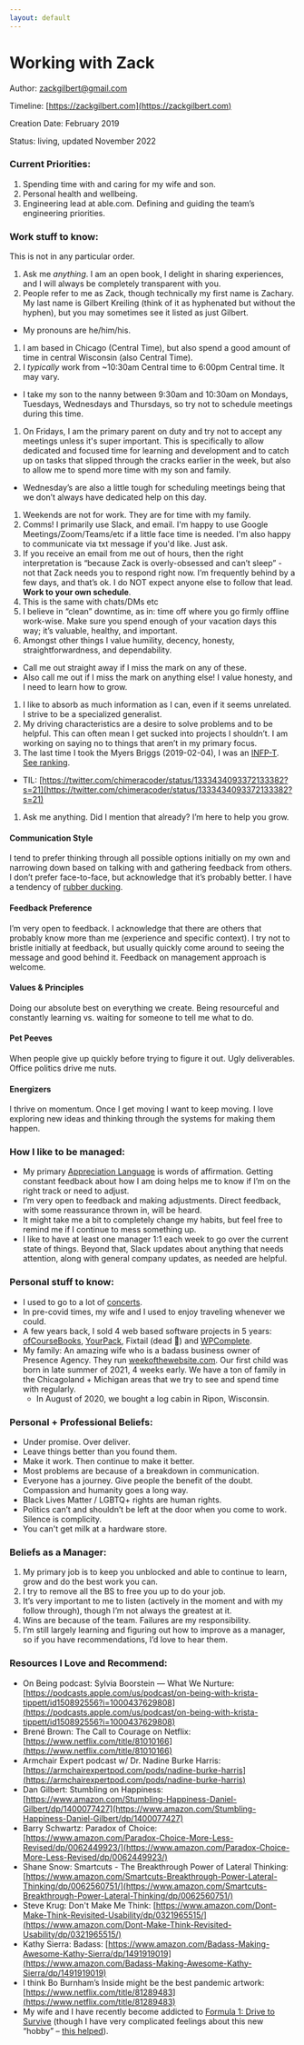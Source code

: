 ```yaml
---
layout: default
---
```


# Working with Zack
Author: [zackgilbert@gmail.com](mailto:zackgilbert@gmail.com)

Timeline: [https://zackgilbert.com](https://zackgilbert.com)

Creation Date: February 2019

Status: living, updated November 2022


### Current Priorities:
1. Spending time with and caring for my wife and son.
1. Personal health and wellbeing.
1. Engineering lead at able.com. Defining and guiding the team’s engineering priorities.

### Work stuff to know:
This is not in any particular order.
1. Ask me _anything_. I am an open book, I delight in sharing experiences, and I will always be completely transparent with you.
1. People refer to me as Zack, though technically my first name is Zachary. My last name is Gilbert Kreiling (think of it as hyphenated but without the hyphen), but you may sometimes see it listed as just Gilbert.
  - My pronouns are he/him/his.
1. I am based in Chicago (Central Time), but also spend a good amount of time in central Wisconsin (also Central Time).
1. I _typically_ work from ~10:30am Central time to 6:00pm Central time. It may vary.
  - I take my son to the nanny between 9:30am and 10:30am on Mondays, Tuesdays, Wednesdays and Thursdays, so try not to schedule meetings during this time.
1. On Fridays, I am the primary parent on duty and try not to accept any meetings unless it's super important. This is specifically to allow dedicated and focused time for learning and development and to catch up on tasks that slipped through the cracks earlier in the week, but also to allow me to spend more time with my son and family.
  - Wednesday’s are also a little tough for scheduling meetings being that we don’t always have dedicated help on this day. 
1. Weekends are not for work. They are for time with my family.
1. Comms! I primarily use Slack, and email. I'm happy to use Google Meetings/Zoom/Teams/etc if a little face time is needed. I'm also happy to communicate via txt message if you'd like. Just ask.
1. If you receive an email from me out of hours, then the right interpretation is “because Zack is overly-obsessed and can’t sleep” - not that Zack needs you to respond right now. I’m frequently behind by a few days, and that’s ok. I do NOT expect anyone else to follow that lead. **Work to your own schedule**.
  1. This is the same with chats/DMs etc
1. I believe in “clean” downtime, as in: time off where you go firmly offline work-wise. Make sure you spend enough of your vacation days this way; it’s valuable, healthy, and important.
1. Amongst other things I value humility, decency, honesty, straightforwardness, and dependability.
  - Call me out straight away if I miss the mark on any of these.
  - Also call me out if I miss the mark on anything else! I value honesty, and I need to learn how to grow.
1. I like to absorb as much information as I can, even if it seems unrelated. I strive to be a specialized generalist.
1. My driving characteristics are a desire to solve problems and to be helpful. This can often mean I get sucked into projects I shouldn’t. I am working on saying no to things that aren’t in my primary focus.
1. The last time I took the Myers Briggs (2019-02-04), I was an [INFP-T](https://www.16personalities.com/infp-personality). [See ranking](https://share.getcloudapp.com/ApuO4gvn).
  - TIL: [https://twitter.com/chimeracoder/status/1333434093372133382?s=21](https://twitter.com/chimeracoder/status/1333434093372133382?s=21)
1. Ask me anything. Did I mention that already? I’m here to help you grow.

#### Communication Style
I tend to prefer thinking through all possible options initially on my own and narrowing down based on talking with and gathering feedback from others. I don’t prefer face-to-face, but acknowledge that it’s probably better. I have a tendency of [rubber ducking](https://www.parkersoftware.com/blog/rubber-ducking-not-just-a-funny-phrase/#:~:text=Rubber%20ducking%20is%20the%20shortened,bathroom%20toy%3A%20a%20rubber%20ducky.&text=In%20the%20story%2C%20a%20programmer,to%20a%20yellow%20plastic%20waterfowl). 

#### Feedback Preference
I’m very open to feedback. I acknowledge that there are others that probably know more than me (experience and specific context). I try not to bristle initially at feedback, but usually quickly come around to seeing the message and good behind it. Feedback on management approach is welcome.

#### Values & Principles
Doing our absolute best on everything we create. Being resourceful and constantly learning vs. waiting for someone to tell me what to do.

#### Pet Peeves
When people give up quickly before trying to figure it out. Ugly deliverables. Office politics drive me nuts.

#### Energizers
I thrive on momentum. Once I get moving I want to keep moving. I love exploring new ideas and thinking through the systems for making them happen.

### How I like to be managed:
* My primary [Appreciation Language](https://www.appreciationatwork.com) is words of affirmation. Getting constant feedback about how I am doing helps me to know if I’m on the right track or need to adjust.
* I’m very open to feedback and making adjustments. Direct feedback, with some reassurance thrown in, will be heard. 
* It might take me a bit to completely change my habits, but feel free to remind me if I continue to mess something up.
* I like to have at least one manager 1:1 each week to go over the current state of things. Beyond that, Slack updates about anything that needs attention, along with general company updates, as needed are helpful.

### Personal stuff to know:
* I used to go to a lot of [concerts](https://concerts.zackgilbert.com).
* In pre-covid times, my wife and I used to enjoy traveling whenever we could.
* A few years back, I sold 4 web based software projects in 5 years: [ofCourseBooks](https://ofcoursebooks.com/), [YourPack](https://yourpack.co/), Fixtail (dead 🥲) and [WPComplete](https://wpcomplete.co).
* My family: An amazing wife who is a badass business owner of Presence Agency. They run [weekofthewebsite.com](https://weekofthewebsite.com). Our first child was born in late summer of 2021, 4 weeks early. We have a ton of family in the Chicagoland + Michigan areas that we try to see and spend time with regularly.
  * In August of 2020, we bought a log cabin in Ripon, Wisconsin.

### Personal + Professional Beliefs:
* Under promise. Over deliver.
* Leave things better than you found them.
* Make it work. Then continue to make it better.
* Most problems are because of a breakdown in communication.
* Everyone has a journey. Give people the benefit of the doubt. Compassion and humanity goes a long way.
* Black Lives Matter / LGBTQ+ rights are human rights.
* Politics can’t and shouldn’t be left at the door when you come to work. Silence is complicity.
* You can't get milk at a hardware store.

### Beliefs as a Manager:
1. My primary job is to keep you unblocked and able to continue to learn, grow and do the best work you can.
1. I try to remove all the BS to free you up to do your job.
1. It’s very important to me to listen (actively in the moment and with my follow through), though I’m not always the greatest at it.
1. Wins are because of the team. Failures are my responsibility.
1. I’m still largely learning and figuring out how to improve as a manager, so if you have recommendations, I’d love to hear them.

### Resources I Love and Recommend:
* On Being podcast: Sylvia Boorstein — What We Nurture: [https://podcasts.apple.com/us/podcast/on-being-with-krista-tippett/id150892556?i=1000437629808](https://podcasts.apple.com/us/podcast/on-being-with-krista-tippett/id150892556?i=1000437629808)
* Brené Brown: The Call to Courage on Netflix: [https://www.netflix.com/title/81010166](https://www.netflix.com/title/81010166)
* Armchair Expert podcast w/ Dr. Nadine Burke Harris: [https://armchairexpertpod.com/pods/nadine-burke-harris](https://armchairexpertpod.com/pods/nadine-burke-harris)
* Dan Gilbert: Stumbling on Happiness: [https://www.amazon.com/Stumbling-Happiness-Daniel-Gilbert/dp/1400077427](https://www.amazon.com/Stumbling-Happiness-Daniel-Gilbert/dp/1400077427)
* Barry Schwartz: Paradox of Choice: [https://www.amazon.com/Paradox-Choice-More-Less-Revised/dp/0062449923/](https://www.amazon.com/Paradox-Choice-More-Less-Revised/dp/0062449923/)
* Shane Snow: Smartcuts - The Breakthrough Power of Lateral Thinking: [https://www.amazon.com/Smartcuts-Breakthrough-Power-Lateral-Thinking/dp/0062560751/](https://www.amazon.com/Smartcuts-Breakthrough-Power-Lateral-Thinking/dp/0062560751/)
* Steve Krug: Don't Make Me Think: [https://www.amazon.com/Dont-Make-Think-Revisited-Usability/dp/0321965515/](https://www.amazon.com/Dont-Make-Think-Revisited-Usability/dp/0321965515/)
* Kathy Sierra: Badass: [https://www.amazon.com/Badass-Making-Awesome-Kathy-Sierra/dp/1491919019](https://www.amazon.com/Badass-Making-Awesome-Kathy-Sierra/dp/1491919019)
* I think Bo Burnham’s Inside might be the best pandemic artwork: [https://www.netflix.com/title/81289483](https://www.netflix.com/title/81289483)
* My wife and I have recently become addicted to [Formula 1: Drive to Survive](https://www.netflix.com/title/80204890) (though I have very complicated feelings about this new “hobby” – [this helped](https://www.youtube.com/watch?v=SSdsncLXLYs)).

